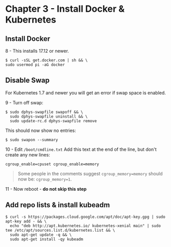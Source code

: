 # Chapter 3 - Install Docker & Kubernetes


## Install Docker

8 - This installs 17.12 or newer.
```
$ curl -sSL get.docker.com | sh && \
sudo usermod pi -aG docker
```

## Disable Swap

For Kubernetes 1.7 and newer you will get an error if swap space is enabled.

9 - Turn off swap:
```
$ sudo dphys-swapfile swapoff && \
  sudo dphys-swapfile uninstall && \
  sudo update-rc.d dphys-swapfile remove
```

This should now show no entries:
```
$ sudo swapon --summary
```

10 - Edit `/boot/cmdline.txt`
Add this text at the end of the line, but don't create any new lines:
```
cgroup_enable=cpuset cgroup_enable=memory
```
> Some people in the comments suggest `cgroup_memory=memory` should now be: `cgroup_memory=1`.

11 - Now reboot - **do not skip this step**


## Add repo lists & install kubeadm
```
$ curl -s https://packages.cloud.google.com/apt/doc/apt-key.gpg | sudo apt-key add - && \
  echo "deb http://apt.kubernetes.io/ kubernetes-xenial main" | sudo tee /etc/apt/sources.list.d/kubernetes.list && \
  sudo apt-get update -q && \
  sudo apt-get install -qy kubeadm
```
